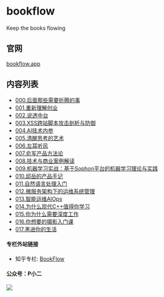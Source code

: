 # bookflow

Keep the books flowing


## 官网

[bookflow.app](https://bookflow.app) 


## 内容列表

- [000.后面那些需要折腾的事](https://mp.weixin.qq.com/s/2Lx8Mori2caS9KXPkt--fw)
- [001.重新理解创业](https://mp.weixin.qq.com/s/hZX42VNbj0zpy2tQtRTxug)
- [002.说透中台](https://mp.weixin.qq.com/s/ueTvoCzsD_wNd3rjxmAyJw)
- [003.XSS跨站脚本攻击剖析与防御](https://mp.weixin.qq.com/s/R12EvAyk2NByYsOH30AuOA)
- [004.AI技术内参](https://mp.weixin.qq.com/s/a7cT60quPEQsP_pUBy1vVw)
- [005.清醒思考的艺术](https://mp.weixin.qq.com/s/ogQVLh_2e3lpS6EXZTG63Q)
- [006.左耳听风](https://mp.weixin.qq.com/s/yQrgQeULppX4wH35rSahew)
- [007.俞军产品方法论](https://mp.weixin.qq.com/s/buq6vvp5tIgrDMXdpMqmkg)
- [008.技术与商业案例解读](https://mp.weixin.qq.com/s/EKRmWni9t_xhP785UKoX8A)
- [009.机器学习实战：基于Sophon平台的机器学习理论与实践](https://mp.weixin.qq.com/s/bgCsPDaC5aKpxAoDVzTlqw)
- [010.邱岳的产品手记](https://mp.weixin.qq.com/s/EQgopC1Sby6y3pcwWe1Ztg)
- [011.自然语言处理入门](https://mp.weixin.qq.com/s/B9DYDaKEWzKvVaZkSerGXg)
- [012.微服务架构下的运维系统管理](https://mp.weixin.qq.com/s/xEdGu72EIE5_UA_U398cFQ)
- [013.智能运维AIOps](https://mp.weixin.qq.com/s/8Wkg5G2KeWpY4de8tW7bUQ)
- [014.为什么现代C++值得你学习](https://mp.weixin.qq.com/s/AdJ4jRR6c59Ciq2Cy7pyzQ)
- [015.你为什么需要深度工作](https://mp.weixin.qq.com/s/bymPEXc2nO6cTin_xcxq7A)
- [016.你想要的摄影入门课](https://mp.weixin.qq.com/s/xefG18TVIsnLPdsDX8sD3Q)
- [017.黑进你的生活](https://mp.weixin.qq.com/s/AtmecWoU4N2X9ml1UOQbcg)


#### 专栏外站链接

- 知乎专栏: [BookFlow](https://zhuanlan.zhihu.com/bookflow)


#### 公众号：P小二
![](https://tva1.sinaimg.cn/large/00831rSTly1gcvj9w1tm8j309k09kt8n.jpg)


